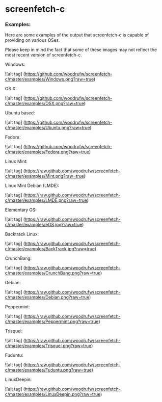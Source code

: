 screenfetch-c
=============

### Examples:

Here are some examples of the output that screenfetch-c is capable of providing on various OSes.

Please keep in mind the fact that some of these images may not reflect the most recent version of screenfetch-c.


Windows:


![alt tag] (https://github.com/woodrufw/screenfetch-c/master/examples/Windows.png?raw=true)

OS X:


![alt tag] (https://github.com/woodrufw/screenfetch-c/master/examples/OSX.png?raw=true)

Ubuntu based:


![alt tag] (https://github.com/woodrufw/screenfetch-c/master/examples/Ubuntu.png?raw=true)

Fedora:


![alt tag] (https://github.com/woodrufw/screenfetch-c/master/examples/Fedora.png?raw=true)

Linux Mint:


![alt tag] (https://raw.github.com/woodrufw/screenfetch-c/master/examples/Mint.png?raw=true)

Linux Mint Debian (LMDE):


![alt tag] (https://raw.github.com/woodrufw/screenfetch-c/master/examples/LMDE.png?raw=true)

Elementary OS:


![alt tag] (https://raw.github.com/woodrufw/screenfetch-c/master/examples/eOS.jpg?raw=true)

Backtrack Linux:


![alt tag] (https://raw.github.com/woodrufw/screenfetch-c/master/examples/BackTrack.jpg?raw=true)

CrunchBang:


![alt tag] (https://raw.github.com/woodrufw/screenfetch-c/master/examples/CrunchBang.png?raw=true)

Debian:


![alt tag] (https://raw.github.com/woodrufw/screenfetch-c/master/examples/Debian.png?raw=true)

Peppermint:


![alt tag] (https://raw.github.com/woodrufw/screenfetch-c/master/examples/Peppermint.png?raw=true)

Trisquel:


![alt tag] (https://raw.github.com/woodrufw/screenfetch-c/master/examples/Trisquel.png?raw=true)

Fuduntu:


![alt tag] (https://raw.github.com/woodrufw/screenfetch-c/master/examples/Fuduntu.png?raw=true)

LinuxDeepin:


![alt tag] (https://raw.github.com/woodrufw/screenfetch-c/master/examples/LinuxDeepin.png?raw=true)